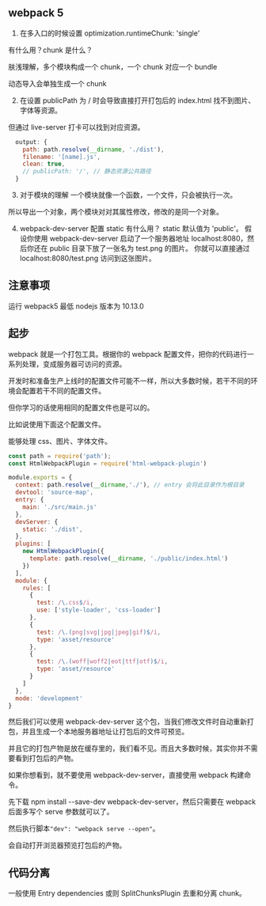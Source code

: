 ## webpack 5
1. 在多入口的时候设置 optimization.runtimeChunk: 'single'

有什么用？chunk 是什么？

肤浅理解，多个模块构成一个 chunk，一个 chunk 对应一个 bundle

动态导入会单独生成一个 chunk


2. 在设置 publicPath 为 / 时会导致直接打开打包后的 index.html 找不到图片、字体等资源。

但通过 live-server 打卡可以找到对应资源。

```js
  output: {
    path: path.resolve(__dirname, './dist'),
    filename: '[name].js',
    clean: true,
    // publicPath: '/', // 静态资源公共路径
  }
```

3. 对于模块的理解
一个模块就像一个函数，一个文件，只会被执行一次。

所以导出一个对象，两个模块对对其属性修改，修改的是同一个对象。

4. webpack-dev-server 配置 static 有什么用？
static 默认值为 'public'。
假设你使用 webpack-dev-server 启动了一个服务器地址 localhost:8080，然后你还在 public 目录下放了一张名为 test.png
的图片。
你就可以直接通过 localhost:8080/test.png 访问到这张图片。

## 注意事项
运行 webpack5 最低 nodejs 版本为 10.13.0

## 起步
webpack 就是一个打包工具。根据你的 webpack 配置文件，把你的代码进行一系列处理，变成服务器可访问的资源。

开发时和准备生产上线时的配置文件可能不一样，所以大多数时候，若干不同的环境会配置若干不同的配置文件。

但你学习的话使用相同的配置文件也是可以的。

比如说使用下面这个配置文件。

能够处理 css、图片、字体文件。
```js
const path = require('path');
const HtmlWebpackPlugin = require('html-webpack-plugin')

module.exports = {
  context: path.resolve(__dirname,'./'), // entry 会将此目录作为根目录
  devtool: 'source-map',
  entry: {
    main: './src/main.js'
  },
  devServer: {
    static: './dist',
  },
  plugins: [
    new HtmlWebpackPlugin({
      template: path.resolve(__dirname, './public/index.html')
    })
  ],
  module: {
    rules: [
      {
        test: /\.css$/i,
        use: ['style-loader', 'css-loader']
      },
      {
        test: /\.(png|svg|jpg|jpeg|gif)$/i,
        type: 'asset/resource'
      },
      {
        test: /\.(woff|woff2|eot|ttf|otf)$/i,
        type: 'asset/resource'
      }
    ]
  },
  mode: 'development'
}
```
然后我们可以使用 webpack-dev-server 这个包，当我们修改文件时自动重新打包，并且生成一个本地服务器地址让打包后的文件可预览。

并且它的打包产物是放在缓存里的，我们看不见。而且大多数时候，其实你并不需要看到打包后的产物。

如果你想看到，就不要使用 webpack-dev-server，直接使用 webpack 构建命令。

先下载 npm install --save-dev webpack-dev-server，然后只需要在 webpack 后面多写个 serve 参数就可以了。

然后执行脚本`"dev": "webpack serve --open"`。

会自动打开浏览器预览打包后的产物。

## 代码分离

一般使用 Entry dependencies 或则 SplitChunksPlugin 去重和分离 chunk。
